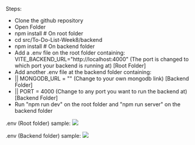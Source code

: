 Steps:

<ul>
  <li>Clone the github repository</li>
  <li>Open Folder</li>
  <li>npm install # On root folder</li>
  <li>cd src/To-Do-List-Week8/backend</li>
  <li>npm install # On backend folder</li>
  <li>Add a .env file on the root folder containing: VITE_BACKEND_URL="http://localhost:4000" (The port is changed to which port your backend is running at) [Root Folder]</li>
  <li>Add another .env file at the backend folder containing:</li>
  <li>|| MONGODB_URL = "" (Change to your own mongodb link) [Backend Folder]</li>
  <li>|| PORT = 4000 (Change to any port you want to run the backend at) [Backend Folder]</li>
  <li>Run "npm run dev" on the root folder and "npm run server" on the backend folder</li>
</ul>

.env (Root folder) sample:
<img src="Env-1.png">

.env (Backend folder) sample:
<img src="Env-2.png">
